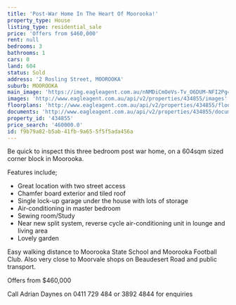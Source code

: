 ```yaml
---
title: 'Post-War Home In The Heart Of Moorooka!'
property_type: House
listing_type: residential_sale
price: 'Offers from $460,000'
rent: null
bedrooms: 3
bathrooms: 1
cars: 0
land: 604
status: Sold
address: '2 Rosling Street, MOOROOKA'
suburb: MOOROOKA
main_image: 'https://img.eagleagent.com.au/nNMDiCmOeVs-Tv_O6DUM-NFI2Pg=/1280x854/smart/https://s3-us-west-2.amazonaws.com/eagleagent-orig/images/6818363/104372000-image-M.jpg'
images: 'http://www.eagleagent.com.au/api/v2/properties/434855/images'
floorplans: 'http://www.eagleagent.com.au/api/v2/properties/434855/floorplans'
documents: 'http://www.eagleagent.com.au/api/v2/properties/434855/documents'
property_id: '434855'
price_search: '460000.0'
id: f9b79a82-b5ab-41fb-9a65-5f5f5ada456a
---
```

Be quick to inspect this three bedroom post war home, on a 604sqm sized corner block in Moorooka.

Features include;

  -  Great location with two street access
  -  Chamfer board exterior and tiled roof
  -  Single lock-up garage under the house with lots of storage
  -  Air-conditioning in master bedroom
  -  Sewing room/Study
  -  Near new split system, reverse cycle air-conditioning unit in lounge and living area
  -  Lovely garden

Easy walking distance to Moorooka State School and Moorooka Football Club.
Also very close to Moorvale shops on Beaudesert Road and public transport.

Offers from $460,000

Call Adrian Daynes on 0411 729 484 or 3892 4844 for enquiries